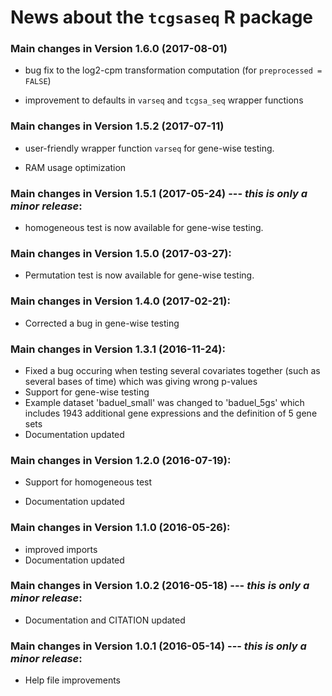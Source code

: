 # News about the `tcgsaseq` R package

### Main changes in Version 1.6.0 (2017-08-01)

* bug fix to the log2-cpm transformation computation (for `preprocessed = FALSE`)

* improvement to defaults in `varseq` and `tcgsa_seq` wrapper functions

### Main changes in Version 1.5.2 (2017-07-11)

* user-friendly wrapper function `varseq` for gene-wise testing.

* RAM usage optimization


### Main changes in Version 1.5.1 (2017-05-24) --- *this is only a minor release*:

* homogeneous test is now available for gene-wise testing.

### Main changes in Version 1.5.0 (2017-03-27):

* Permutation test is now available for gene-wise testing.


### Main changes in Version 1.4.0 (2017-02-21):

* Corrected a bug in gene-wise testing

### Main changes in Version 1.3.1 (2016-11-24):

* Fixed a bug occuring when testing several covariates together (such as several bases of time) which was giving wrong p-values
* Support for gene-wise testing
* Example dataset 'baduel_small' was changed to 'baduel_5gs' which includes 1943 additional gene expressions and the definition of 5 gene sets
* Documentation updated

### Main changes in Version 1.2.0 (2016-07-19):
* Support for homogeneous test

* Documentation updated

### Main changes in Version 1.1.0 (2016-05-26):

* improved imports
* Documentation updated

### Main changes in Version 1.0.2 (2016-05-18) --- *this is only a minor release*:

* Documentation and CITATION updated

### Main changes in Version 1.0.1 (2016-05-14) --- *this is only a minor release*:

* Help file improvements

